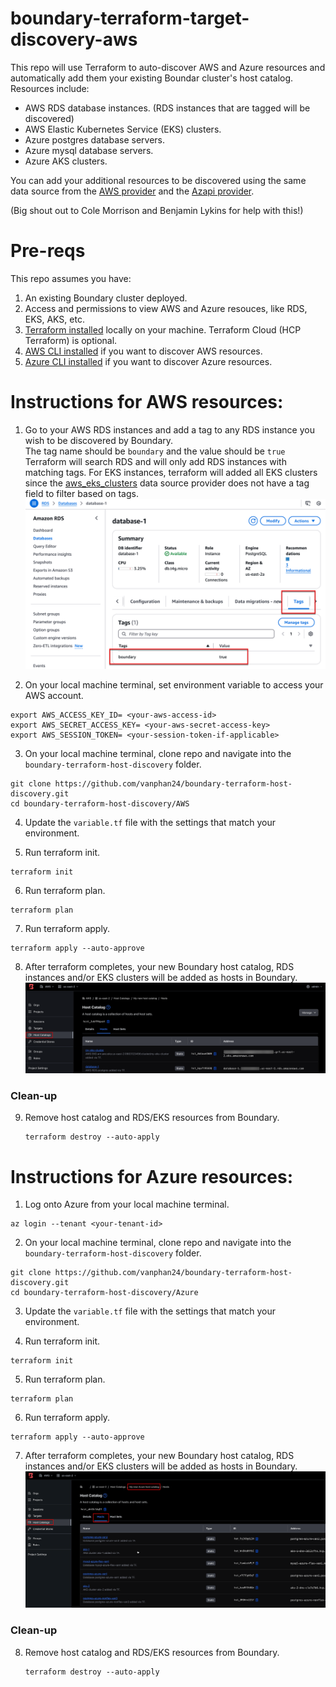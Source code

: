 # boundary-terraform-target-discovery-aws
This repo will use Terraform to auto-discover AWS and Azure resources and automatically add them your existing Boundar cluster's host catalog. Resources include:
- AWS RDS database instances. (RDS instances that are tagged will be discovered)
- AWS Elastic Kubernetes Service (EKS) clusters. 
- Azure postgres database servers.
- Azure mysql database servers.
- Azure AKS clusters.

You can add your additional resources to be discovered using the same data source from the [AWS provider](https://registry.terraform.io/providers/hashicorp/aws/latest/docs) and the [Azapi provider](https://registry.terraform.io/providers/Azure/azapi/latest/docs/data-sources/resource_list). 

(Big shout out to Cole Morrison and Benjamin Lykins for help with this!)

# Pre-reqs

This repo assumes you have: 
1. An existing Boundary cluster deployed.
2. Access and permissions to view AWS and Azure resouces, like RDS, EKS, AKS, etc.
3. [Terraform installed](https://developer.hashicorp.com/terraform/install) locally on your machine. Terraform Cloud (HCP Terraform) is optional.
4. [AWS CLI installed](https://docs.aws.amazon.com/cli/latest/userguide/getting-started-install.html) if you want to discover AWS resources.
5. [Azure CLI installed](https://learn.microsoft.com/en-us/cli/azure/) if you want to discover Azure resources.

# Instructions for AWS resources:

1. Go to your AWS RDS instances and add a tag to any RDS instance you wish to be discovered by Boundary.  
   The tag name should be `boundary` and the value should be `true`  
   Terraform will search RDS and will only add RDS instances with matching tags. For EKS instances, terraform will added all EKS clusters since the [aws_eks_clusters](https://registry.terraform.io/providers/hashicorp/aws/latest/docs/data-sources/eks_clusters) data source provider does not have a tag field to filter based on tags.
![image](https://github.com/vanphan24/boundary-terraform-host-discovery/blob/main/images/2024-12-06_12-16-59.png)

2. On your local machine terminal, set environment variable to access your AWS account.

```
export AWS_ACCESS_KEY_ID= <your-aws-access-id>
export AWS_SECRET_ACCESS_KEY= <your-aws-secret-access-key>
export AWS_SESSION_TOKEN= <your-session-token-if-applicable>
```  

3. On your local machine terminal, clone repo and navigate into the `boundary-terraform-host-discovery` folder.

```
git clone https://github.com/vanphan24/boundary-terraform-host-discovery.git
cd boundary-terraform-host-discovery/AWS
```

4. Update the `variable.tf` file with the settings that match your environment. 

5. Run terraform init.

```
terraform init
```


6. Run terraform plan.

```
terraform plan
```

7. Run terraform apply.

```
terraform apply --auto-approve 
```


8. After terraform completes, your new Boundary host catalog, RDS instances and/or EKS clusters will be added as hosts in Boundary.
![image](https://github.com/vanphan24/boundary-terraform-host-discovery/blob/main/images/2024-12-06_14-16-07.png)

### Clean-up

9. Remove host catalog and RDS/EKS resources from Boundary.

   ```
   terraform destroy --auto-apply
   ```



            
# Instructions for Azure resources:

1. Log onto Azure from your local machine terminal.

```
az login --tenant <your-tenant-id>
```
   
2. On your local machine terminal, clone repo and navigate into the `boundary-terraform-host-discovery` folder.

```
git clone https://github.com/vanphan24/boundary-terraform-host-discovery.git
cd boundary-terraform-host-discovery/Azure
```

3. Update the `variable.tf` file with the settings that match your environment. 

4. Run terraform init.

```
terraform init
```


5. Run terraform plan.

```
terraform plan
```

6. Run terraform apply.

```
terraform apply --auto-approve 
```


7. After terraform completes, your new Boundary host catalog, RDS instances and/or EKS clusters will be added as hosts in Boundary.
![image](https://github.com/vanphan24/boundary-terraform-host-discovery/blob/main/images/2024-12-11_15-37-32.png)

### Clean-up

8. Remove host catalog and RDS/EKS resources from Boundary.

   ```
   terraform destroy --auto-apply
   ```
